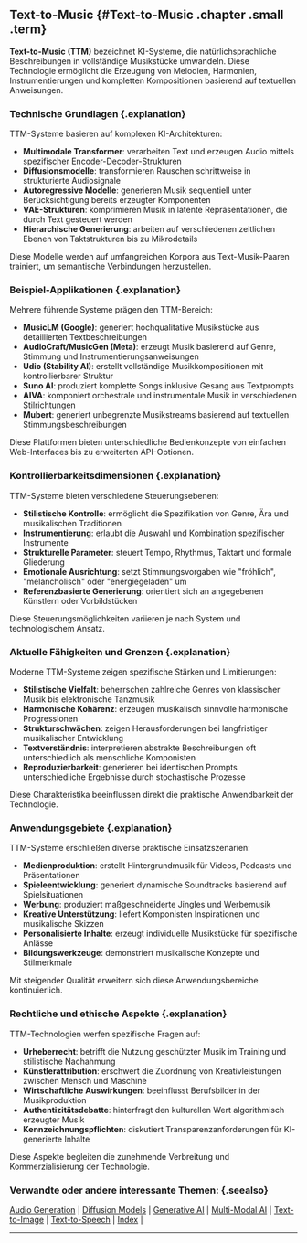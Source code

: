## Text-to-Music {#Text-to-Music .chapter .small .term}

**Text-to-Music (TTM)** bezeichnet KI-Systeme, die natürlichsprachliche Beschreibungen in vollständige Musikstücke umwandeln.
Diese Technologie ermöglicht die Erzeugung von Melodien, Harmonien, Instrumentierungen und kompletten Kompositionen basierend auf textuellen Anweisungen.

### Technische Grundlagen {.explanation}

TTM-Systeme basieren auf komplexen KI-Architekturen:

- **Multimodale Transformer**: verarbeiten Text und erzeugen Audio mittels spezifischer Encoder-Decoder-Strukturen
- **Diffusionsmodelle**: transformieren Rauschen schrittweise in strukturierte Audiosignale
- **Autoregressive Modelle**: generieren Musik sequentiell unter Berücksichtigung bereits erzeugter Komponenten
- **VAE-Strukturen**: komprimieren Musik in latente Repräsentationen, die durch Text gesteuert werden
- **Hierarchische Generierung**: arbeiten auf verschiedenen zeitlichen Ebenen von Taktstrukturen bis zu Mikrodetails

Diese Modelle werden auf umfangreichen Korpora aus Text-Musik-Paaren trainiert, um semantische Verbindungen herzustellen.

### Beispiel-Applikationen {.explanation}

Mehrere führende Systeme prägen den TTM-Bereich:

- **MusicLM (Google)**: generiert hochqualitative Musikstücke aus detaillierten Textbeschreibungen
- **AudioCraft/MusicGen (Meta)**: erzeugt Musik basierend auf Genre, Stimmung und Instrumentierungsanweisungen
- **Udio (Stability AI)**: erstellt vollständige Musikkompositionen mit kontrollierbarer Struktur
- **Suno AI**: produziert komplette Songs inklusive Gesang aus Textprompts
- **AIVA**: komponiert orchestrale und instrumentale Musik in verschiedenen Stilrichtungen
- **Mubert**: generiert unbegrenzte Musikstreams basierend auf textuellen Stimmungsbeschreibungen

Diese Plattformen bieten unterschiedliche Bedienkonzepte von einfachen Web-Interfaces bis zu erweiterten API-Optionen.

### Kontrollierbarkeitsdimensionen {.explanation}

TTM-Systeme bieten verschiedene Steuerungsebenen:

- **Stilistische Kontrolle**: ermöglicht die Spezifikation von Genre, Ära und musikalischen Traditionen
- **Instrumentierung**: erlaubt die Auswahl und Kombination spezifischer Instrumente
- **Strukturelle Parameter**: steuert Tempo, Rhythmus, Taktart und formale Gliederung
- **Emotionale Ausrichtung**: setzt Stimmungsvorgaben wie "fröhlich", "melancholisch" oder "energiegeladen" um
- **Referenzbasierte Generierung**: orientiert sich an angegebenen Künstlern oder Vorbildstücken

Diese Steuerungsmöglichkeiten variieren je nach System und technologischem Ansatz.

### Aktuelle Fähigkeiten und Grenzen {.explanation}

Moderne TTM-Systeme zeigen spezifische Stärken und Limitierungen:

- **Stilistische Vielfalt**: beherrschen zahlreiche Genres von klassischer Musik bis elektronische Tanzmusik
- **Harmonische Kohärenz**: erzeugen musikalisch sinnvolle harmonische Progressionen
- **Strukturschwächen**: zeigen Herausforderungen bei langfristiger musikalischer Entwicklung
- **Textverständnis**: interpretieren abstrakte Beschreibungen oft unterschiedlich als menschliche Komponisten
- **Reproduzierbarkeit**: generieren bei identischen Prompts unterschiedliche Ergebnisse durch stochastische Prozesse

Diese Charakteristika beeinflussen direkt die praktische Anwendbarkeit der Technologie.

### Anwendungsgebiete {.explanation}

TTM-Systeme erschließen diverse praktische Einsatzszenarien:

- **Medienproduktion**: erstellt Hintergrundmusik für Videos, Podcasts und Präsentationen
- **Spieleentwicklung**: generiert dynamische Soundtracks basierend auf Spielsituationen
- **Werbung**: produziert maßgeschneiderte Jingles und Werbemusik
- **Kreative Unterstützung**: liefert Komponisten Inspirationen und musikalische Skizzen
- **Personalisierte Inhalte**: erzeugt individuelle Musikstücke für spezifische Anlässe
- **Bildungswerkzeuge**: demonstriert musikalische Konzepte und Stilmerkmale

Mit steigender Qualität erweitern sich diese Anwendungsbereiche kontinuierlich.

### Rechtliche und ethische Aspekte {.explanation}

TTM-Technologien werfen spezifische Fragen auf:

- **Urheberrecht**: betrifft die Nutzung geschützter Musik im Training und stilistische Nachahmung
- **Künstlerattribution**: erschwert die Zuordnung von Kreativleistungen zwischen Mensch und Maschine
- **Wirtschaftliche Auswirkungen**: beeinflusst Berufsbilder in der Musikproduktion
- **Authentizitätsdebatte**: hinterfragt den kulturellen Wert algorithmisch erzeugter Musik
- **Kennzeichnungspflichten**: diskutiert Transparenzanforderungen für KI-generierte Inhalte

Diese Aspekte begleiten die zunehmende Verbreitung und Kommerzialisierung der Technologie.

### Verwandte oder andere interessante Themen: {.seealso}

[Audio Generation](#Audio-Generation) |
[Diffusion Models](#Diffusion-Models) |
[Generative AI](#Generative-AI) |
[Multi-Modal AI](#Multi-Modal-AI) |
[Text-to-Image](#Text-to-Image) |
[Text-to-Speech](#Text-to-Speech) |
[Index](#Index) |

----


